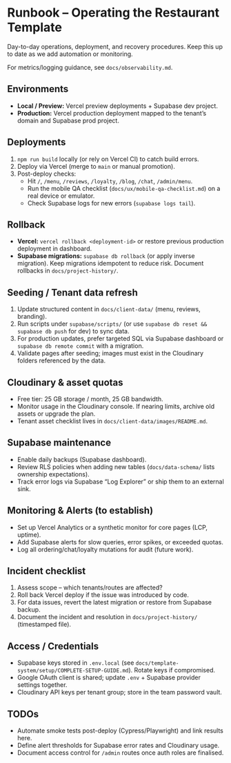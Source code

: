 # Runbook – Operating the Restaurant Template

Day-to-day operations, deployment, and recovery procedures. Keep this up to date as we add automation or monitoring.

For metrics/logging guidance, see `docs/observability.md`.

## Environments
- **Local / Preview:** Vercel preview deployments + Supabase dev project.
- **Production:** Vercel production deployment mapped to the tenant’s domain and Supabase prod project.

## Deployments
1. `npm run build` locally (or rely on Vercel CI) to catch build errors.
2. Deploy via Vercel (merge to `main` or manual promotion).
3. Post-deploy checks:
   - Hit `/`, `/menu`, `/reviews`, `/loyalty`, `/blog`, `/chat`, `/admin/menu`.
   - Run the mobile QA checklist (`docs/ux/mobile-qa-checklist.md`) on a real device or emulator.
   - Check Supabase logs for new errors (`supabase logs tail`).

## Rollback
- **Vercel:** `vercel rollback <deployment-id>` or restore previous production deployment in dashboard.
- **Supabase migrations:** `supabase db rollback` (or apply inverse migration). Keep migrations idempotent to reduce risk. Document rollbacks in `docs/project-history/`.

## Seeding / Tenant data refresh
1. Update structured content in `docs/client-data/` (menu, reviews, branding).
2. Run scripts under `supabase/scripts/` (or use `supabase db reset && supabase db push` for dev) to sync data.
3. For production updates, prefer targeted SQL via Supabase dashboard or `supabase db remote commit` with a migration.
4. Validate pages after seeding; images must exist in the Cloudinary folders referenced by the data.

## Cloudinary & asset quotas
- Free tier: 25 GB storage / month, 25 GB bandwidth.
- Monitor usage in the Cloudinary console. If nearing limits, archive old assets or upgrade the plan.
- Tenant asset checklist lives in `docs/client-data/images/README.md`.

## Supabase maintenance
- Enable daily backups (Supabase dashboard).
- Review RLS policies when adding new tables (`docs/data-schema/` lists ownership expectations).
- Track error logs via Supabase “Log Explorer” or ship them to an external sink.

## Monitoring & Alerts (to establish)
- Set up Vercel Analytics or a synthetic monitor for core pages (LCP, uptime).
- Add Supabase alerts for slow queries, error spikes, or exceeded quotas.
- Log all ordering/chat/loyalty mutations for audit (future work).

## Incident checklist
1. Assess scope – which tenants/routes are affected?
2. Roll back Vercel deploy if the issue was introduced by code.
3. For data issues, revert the latest migration or restore from Supabase backup.
4. Document the incident and resolution in `docs/project-history/` (timestamped file).

## Access / Credentials
- Supabase keys stored in `.env.local` (see `docs/template-system/setup/COMPLETE-SETUP-GUIDE.md`). Rotate keys if compromised.
- Google OAuth client is shared; update `.env` + Supabase provider settings together.
- Cloudinary API keys per tenant group; store in the team password vault.

## TODOs
- Automate smoke tests post-deploy (Cypress/Playwright) and link results here.
- Define alert thresholds for Supabase error rates and Cloudinary usage.
- Document access control for `/admin` routes once auth roles are finalised.

